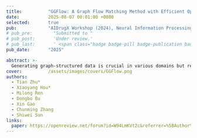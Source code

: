 ```yaml
---
title:          "GGFlow: A Graph Flow Matching Method with Efficient Optimal Transport"
date:           2025-08-07 00:01:00 +0800
selected:       true
pub:            "AIDrugX Workshop (2024), Neural Information Processing Systems (NeurIPS) 2024 <br>Transactions on Machine Learning Research (TMLR) "
# pub_pre:        "Submitted to "
# pub_post:       'Under review.'
# pub_last:       ' <span class="badge badge-pill badge-publication badge-success">Spotlight</span>'
pub_date:       "2025"

abstract: >-
  Generating graph-structured data is crucial in various domains but remains challenging due to the complex interdependencies between nodes and edges. While diffusion models have demonstrated their superior generative capabilities, they often suffer from unstable training and inefficient sampling. To enhance generation performance and training stability, we propose GGFlow, a discrete flow matching generative model incorporating an efficient optimal transport for graph structures and it incorporates an edge-augmented graph transformer to enable direct communications among edges. Additionally, GGFlow introduces a novel goal-guided generation framework to control the generative trajectory of our model towards desired properties. GGFlow demonstrates superior performance on both unconditional and conditional generation tasks, outperforming existing baselines and underscoring its effectiveness and potential for wider application.
cover:          /assets/images/covers/GGFlow.png
authors:
  - Tian Zhu*
  - Xiaoyang Hou*
  - Milong Ren
  - Dongbo Bu
  - Xin Gao
  - Chunming Zhang
  - Shiwei Sun
links:
  paper: https://openreview.net/forum?id=W94LmKVt2c&referrer=%5BAuthor%20Console%5D(%2Fgroup%3Fid%3DNeurIPS.cc%2F2024%2FWorkshop%2FAIDrugX%2FAuthors%23your-submissions)
---
```

